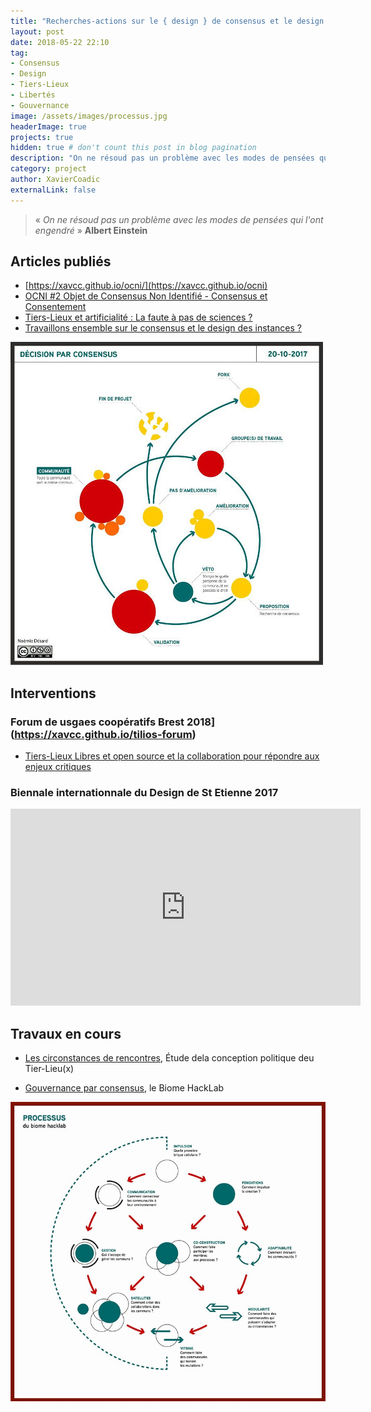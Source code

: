 ```yaml
---
title: "Recherches-actions sur le { design } de consensus et le design des instances "
layout: post
date: 2018-05-22 22:10
tag:
- Consensus
- Design
- Tiers-Lieux
- Libertés
- Gouvernance
image: /assets/images/processus.jpg
headerImage: true
projects: true
hidden: true # don't count this post in blog pagination
description: "On ne résoud pas un problème avec les modes de pensées qui l'ont engendré"
category: project
author: XavierCoadic
externalLink: false
---
```


> « _On ne résoud pas un problème avec les modes de pensées qui l'ont engendré_ » **Albert Einstein**

## Articles publiés

* [https://xavcc.github.io/ocni/](https://xavcc.github.io/ocni)
* [OCNI #2 Objet de Consensus Non Identifié - Consensus et Consentement](https://xavcc.github.io/ocni_2)
* [Tiers-Lieux et artificialité : La faute à pas de sciences ?](https://xavcc.github.io/tilios-sciences)
* [Travaillons ensemble sur le consensus et le design des instances ?](https://xavcc.github.io/consensus)

![](/assets/images/consensus3.jpg)

## Interventions

### Forum de usgaes coopératifs Brest 2018](https://xavcc.github.io/tilios-forum)

+ [Tiers-Lieux Libres et open source et la collaboration pour répondre aux enjeux critiques](https://xavcc.github.io/tilios-forum)

### Biennale internationnale du Design de St Etienne 2017

<iframe width="560" height="315" src="https://videos.lescommuns.org/videos/embed/3ac2dc60-55db-48c2-8f9d-6b0dc5454658" frameborder="0" allowfullscreen></iframe>

## Travaux en cours

+ [Les circonstances de rencontres](http://movilab.org/index.php?title=Etapes_vers_une_conception_politique_du_tiers-lieu/En_cours), Étude dela conception politique deu Tier-Lieu(x)

+ [Gouvernance par consensus](https://lebiome.github.io/#LeBiome/gouvernance/blob/master/wg_consensus.md), le Biome HackLab

![](/assets/images/processus.jpg)
